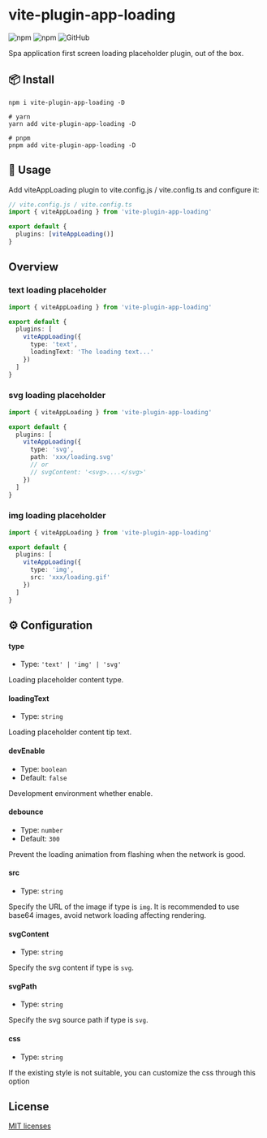# vite-plugin-app-loading
![npm](https://img.shields.io/npm/v/vite-plugin-app-loading?style=flat-square)
![npm](https://img.shields.io/npm/dm/vite-plugin-app-loading?style=flat-square)
![GitHub](https://img.shields.io/github/license/yue1123/vite-plugin-app-loading?style=flat-square)


Spa application first screen loading placeholder plugin, out of the box.

## 📦 Install

```shell
npm i vite-plugin-app-loading -D

# yarn
yarn add vite-plugin-app-loading -D

# pnpm
pnpm add vite-plugin-app-loading -D
```

## 🦄 Usage

Add viteAppLoading plugin to vite.config.js / vite.config.ts and configure it:

```ts
// vite.config.js / vite.config.ts
import { viteAppLoading } from 'vite-plugin-app-loading'

export default {
  plugins: [viteAppLoading()]
}
```

## Overview

### text loading placeholder

```ts
import { viteAppLoading } from 'vite-plugin-app-loading'

export default {
  plugins: [
    viteAppLoading({
      type: 'text',
      loadingText: 'The loading text...'
    })
  ]
}
```

### svg loading placeholder

```ts
import { viteAppLoading } from 'vite-plugin-app-loading'

export default {
  plugins: [
    viteAppLoading({
      type: 'svg',
      path: 'xxx/loading.svg'
      // or 
      // svgContent: '<svg>....</svg>'
    })
  ]
}
```

### img loading placeholder

```ts
import { viteAppLoading } from 'vite-plugin-app-loading'

export default {
  plugins: [
    viteAppLoading({
      type: 'img',
      src: 'xxx/loading.gif'
    })
  ]
}
```

## ⚙️ Configuration

#### type

- Type: `'text' | 'img' | 'svg'`

Loading placeholder content type.

#### loadingText

- Type: `string`

Loading placeholder content tip text.

#### devEnable

- Type: `boolean`
- Default: `false`

Development environment whether enable.

#### debounce

- Type: `number`
- Default: `300`

Prevent the loading animation from flashing when the network is good.

#### src

- Type: `string`

Specify the URL of the image if type is `img`. It is recommended to use base64 images, avoid network loading affecting rendering.

#### svgContent

- Type: `string`

Specify the svg content if type is `svg`.

#### svgPath

- Type: `string`

Specify the svg source path if type is `svg`.

#### css

- Type: `string`

If the existing style is not suitable, you can customize the css through this option


## License

[MIT licenses](https://opensource.org/licenses/MIT)